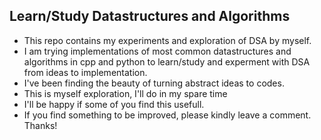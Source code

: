 ## Learn/Study Datastructures and Algorithms
- This repo contains my experiments and exploration of DSA by myself.
- I am trying implementations of most common datastructures and algorithms in cpp and python to learn/study and experment with DSA from ideas to implementation.
- I've been finding the beauty of turning abstract ideas to codes.
- This is myself exploration, I'll do in my spare time
- I'll be happy if some of you find this usefull. 
- If you find something to be improved, please kindly leave a comment. Thanks!